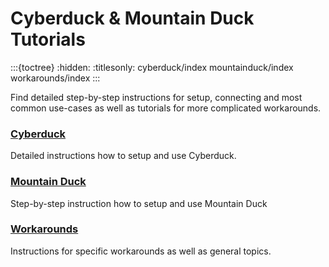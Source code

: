 Cyberduck & Mountain Duck Tutorials
====

:::{toctree}
:hidden:
:titlesonly:
cyberduck/index
mountainduck/index
workarounds/index
:::

Find detailed step-by-step instructions for setup, connecting and most common use-cases as well as tutorials for more complicated workarounds.

### [Cyberduck](cyberduck/index.md)

Detailed instructions how to setup and use Cyberduck.

### [Mountain Duck](mountainduck/index.md)

Step-by-step instruction how to setup and use Mountain Duck

### [Workarounds](workarounds/index.md)

Instructions for specific workarounds as well as general topics.